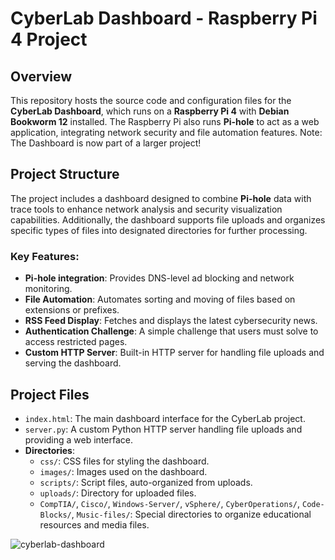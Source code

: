 # CyberLab Dashboard - Raspberry Pi 4 Project

## Overview

This repository hosts the source code and configuration files for the **CyberLab Dashboard**, which runs on a **Raspberry Pi 4** with **Debian Bookworm 12** installed. The Raspberry Pi also runs **Pi-hole** to act as a web application, integrating network security and file automation features. Note: The Dashboard is now part of a larger project!

## Project Structure

The project includes a dashboard designed to combine **Pi-hole** data with trace tools to enhance network analysis and security visualization capabilities. Additionally, the dashboard supports file uploads and organizes specific types of files into designated directories for further processing.

### Key Features:
- **Pi-hole integration**: Provides DNS-level ad blocking and network monitoring.
- **File Automation**: Automates sorting and moving of files based on extensions or prefixes.
- **RSS Feed Display**: Fetches and displays the latest cybersecurity news.
- **Authentication Challenge**: A simple challenge that users must solve to access restricted pages.
- **Custom HTTP Server**: Built-in HTTP server for handling file uploads and serving the dashboard.

## Project Files

- `index.html`: The main dashboard interface for the CyberLab project.
- `server.py`: A custom Python HTTP server handling file uploads and providing a web interface.
- **Directories**:
    - `css/`: CSS files for styling the dashboard.
    - `images/`: Images used on the dashboard.
    - `scripts/`: Script files, auto-organized from uploads.
    - `uploads/`: Directory for uploaded files.
    - `CompTIA/`, `Cisco/`, `Windows-Server/`, `vSphere/`, `CyberOperations/`, `Code-Blocks/`, `Music-files/`: Special directories to organize educational resources and media files.

![cyberlab-dashboard](https://github.com/user-attachments/assets/0c5bede4-7544-4fa2-922c-63d60871b664)
